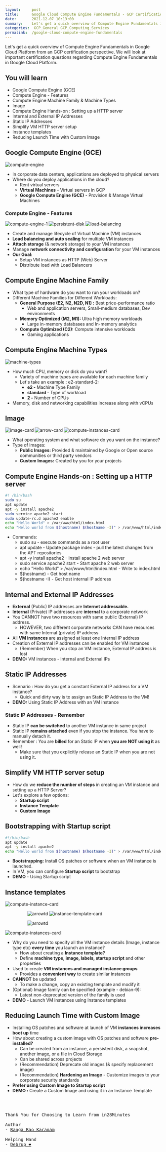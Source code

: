 ```yaml
---
layout:     post
title:      Google Cloud Compute Engine Fundamentals - GCP Certification Cheat Sheet
date:       2021-12-07 10:13:00
summary:    Let's get a quick overview of Compute Engine Fundamentals in Google Cloud Platform from an GCP certification perspective. We will look at important certification questions regarding Compute Engine Fundamentals in Google Cloud Platform.
categories:  GCP_General GCP_Computing_Services
permalink:  /google-cloud-compute-engine-fundamentals
---
```

Let's get a quick overview of Compute Engine Fundamentals in Google Cloud Platform from an GCP certification perspective. We will look at important certification questions regarding Compute Engine Fundamentals in Google Cloud Platform.


## You will learn

- Google Compute Engine (GCE)
- Compute Engine - Features
- Compute Engine Machine Family & Machine Types
- Image
- Compute Engine Hands-on : Setting up a HTTP server
- Internal and External IP Addresses
- Static IP Addresses
- Simplify VM HTTP server setup
- Instance templates
- Reducing Launch Time with Custom Image

## Google Compute Engine (GCE)

![compute-engine](https://user-images.githubusercontent.com/57451228/146007819-3d19ae5d-2ccf-4c5d-92c3-dd79525fb648.png)

- In corporate data centers, applications are deployed to physical servers
- Where do you deploy applications in the cloud?
   - Rent virtual servers
   - **Virtual Machines** - Virtual servers in GCP
   - **Google Compute Engine (GCE)** - Provision & Manage Virtual Machines

### Compute Engine - Features



![compute-engine-1](https://user-images.githubusercontent.com/57451228/146008143-1fc751d7-8b38-471d-89f6-6d696b42117b.png) ![persistent-disk](https://user-images.githubusercontent.com/57451228/146008163-dd005ccb-d8cb-42b1-b975-6055f6144173.png) ![load-balancing](https://user-images.githubusercontent.com/57451228/146008179-8179220b-bf74-4a29-87e1-90045a94200c.png)

- Create and manage lifecycle of Virtual Machine (VM) instances
- **Load balancing and auto scaling** for multiple VM instances
- **Attach storage** (& network storage) to your VM instances
- Manage **network connectivity and configuration** for your VM instances
- **Our Goal:**
   - Setup VM instances as HTTP (Web) Server
   - Distribute load with Load Balancers


## Compute Engine Machine Family

- What type of hardware do you want to run your workloads on?
- Different Machine Families for Different Workloads:
   - **General Purpose (E2, N2, N2D, N1) :** Best price-performance ratio
       - Web and application servers, Small-medium databases, Dev environments
   - **Memory Optimized (M2, M1):** Ultra high memory workloads
       - Large in-memory databases and In-memory analytics
   - **Compute Optimized (C2):** Compute intensive workloads
       - Gaming applications


## Compute Engine Machine Types

![machine-types](https://user-images.githubusercontent.com/57451228/146008734-31c3443a-ccb0-4479-90d0-0ce21244067f.png)


- How much CPU, memory or disk do you want?
   - Variety of machine types are available for each machine family
   - Let's take an example : e2-standard-2:
       - **e2 -** Machine Type Family
       - **standard -** Type of workload
       - **2 -** Number of CPUs
- Memory, disk and networking capabilities increase along with vCPUs


## Image

![image-card](https://user-images.githubusercontent.com/57451228/146009000-8f58bbf3-9d93-4cd3-9137-a4198e5e8b5f.png) ![arrow-card](https://user-images.githubusercontent.com/57451228/146009041-39360ae6-b823-4a24-a614-1e56a578f78b.png) ![compute-instances-card](https://user-images.githubusercontent.com/57451228/146009053-0e54df13-aa4a-4666-b619-27861282e361.png)

- What operating system and what software do you want on the instance?
- Type of Images:
   - **Public Images:** Provided & maintained by Google or Open source communities or third party vendors
   - **Custom Images:** Created by you for your projects

## Compute Engine Hands-on : Setting up a HTTP server
```sh
#! /bin/bash
sudo su
apt update 
apt -y install apache2
sudo service apache2 start
sudo update-rc.d apache2 enable
echo "Hello World" > /var/www/html/index.html
echo "Hello world from $(hostname) $(hostname -I)" > /var/www/html/index.html
```

- Commands:
  - sudo su - execute commands as a root user
  - apt update - Update package index - pull the latest changes from the APT repositories
  - apt -y install apache2 - Install apache 2 web server
  - sudo service apache2 start - Start apache 2 web server
  - echo "Hello World" > /var/www/html/index.html - Write to index.html
  - $(hostname) - Get host name
  - $(hostname -I) - Get host internal IP address


## Internal and External IP Addresses

- **External** (Public) IP addresses are **Internet addressable.**
- **Internal** (Private) IP addresses are **internal** to a corporate network
- You CANNOT have two resources with same public (External) IP address.
   - HOWEVER, two different corporate networks CAN have resources with same Internal (private) IP address
- All **VM instances** are assigned at least one Internal IP address
- Creation of External IP addresses can be enabled for VM instances
   - (Remember) When you stop an VM instance, External IP address is lost
- **DEMO:** VM instances - Internal and External IPs

## Static IP Addresses

- Scenario : How do you get a constant External IP address for a VM instance?
   - Quick and dirty way is to assign an Static IP Address to the VM!
- **DEMO:** Using Static IP Address with an VM instance

### Static IP Addresses - Remember

- Static IP **can be switched** to another VM instance in same project
- Static IP **remains attached** even if you stop the instance. You have to manually detach it.
- Remember : You are **billed** for an Static IP when **you are NOT using it** as well!
   - Make sure that you explicitly release an Static IP when you are not using it.

## Simplify VM HTTP server setup

- How do we **reduce the number of steps** in creating an VM instance and setting up a HTTP Server?
- Let's explore a few options:
   - **Startup script**
   - **Instance Template**
   - **Custom Image**

## Bootstrapping with Startup script

```sh
#!/bin/bash
apt update 
apt -y install apache2
echo "Hello world from $(hostname) $(hostname -I)" > /var/www/html/index.html
```

- **Bootstrapping:** Install OS patches or software when an VM instance is launched.
- In VM, you can configure **Startup script** to bootstrap
- **DEMO** - Using Startup script

## Instance templates

![compute-instance-card](https://user-images.githubusercontent.com/57451228/146011415-e47b7713-4303-4a72-8772-22f9e2d8f72a.png)

&emsp; &emsp; &emsp; &emsp; ![arrowtd](https://user-images.githubusercontent.com/57451228/146011427-967f8985-27d2-4535-a105-e751932c9838.png)
![instance-template-card](https://user-images.githubusercontent.com/57451228/146011437-acf8a26e-3a7f-4623-b2ed-a78a534e3306.png)


&emsp; &emsp; &emsp; &emsp; ![arrowtd](https://user-images.githubusercontent.com/57451228/146011445-a76b8e59-101a-4166-b64e-b0eda3e9ee68.png)

![compute-instances-card](https://user-images.githubusercontent.com/57451228/146011487-c5af68cb-ecb5-4654-9a71-0414379136e0.png)

- Why do you need to specify all the VM instance details (Image, instance type etc) **every time** you launch an instance?
  - How about creating a **Instance template?**
  - Define **machine type, image, labels, startup script** and other properties
- Used to create **VM instances and managed instance groups**
  - Provides a **convenient way** to create similar instances
- **CANNOT** be updated
  - To make a change, copy an existing template and modify it
- (Optional) Image family can be specified (example - debian-9):
  - Latest non-deprecated version of the family is used
- **DEMO** - Launch VM instances using Instance templates

## Reducing Launch Time with Custom Image
    
- Installing OS patches and software at launch of VM **instances increases boot up** time
- How about creating a custom image with OS patches and software **pre-installed?**
   - Can be created from an instance, a persistent disk, a snapshot, another image, or a file in Cloud Storage
   - Can be shared across projects
   - (Recommendation) Deprecate old images (& specify replacement image)
   - (Recommendation) **Hardening an Image** - Customize images to your corporate security standards
- **Prefer using Custom Image to Startup script**
- **DEMO :** Create a Custom Image and using it in an Instance Template


<BR/>
<BR/>

<pre>
Thank You for Choosing to Learn from in28Minutes

Author
- <a href="https://www.linkedin.com/in/rangakaranam/">Ranga Rao Karanam</a>

Helping Hand
- <a href="https://www.linkedin.com/in/debrup-365/">Debrup ❤️</a>
</pre>
